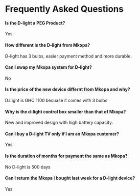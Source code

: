 # Frequently Asked Questions

####  Is the D-light a PEG Product?

Yes.

#### How different is the D-light from Mkopa?

D-light has 3 bulbs, easier payment method and more durable.

#### Can I swap my Mkopa system for D-light?

No

#### Is the price of the new device differnt from Mkopa and why?

D.Light is GHC 1100 becuase it comes with 3 bulbs

#### Why is the d-light control box smaller than that of Mkopa?

New and improved design with high battery capacity.

#### Can I buy a D-light TV only if I am an Mkopa customer?

Yes

#### Is the duration of months for payment the same as Mkopa?

No D-light is 500 days

#### Can I return the Mkopa I bought last week for a D-light device?

Yes  


